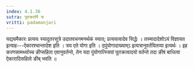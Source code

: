 ```yaml
---
index: 4.1.36
sutra: पूतक्रतोरै च
vritti: padamanjari
---
```


 यद्ययमैकारः प्रत्ययः स्यादुतरसूत्रे उदातवचनमनर्थकं स्यात्; प्रत्ययत्वादेव सिद्धेः । तस्मादादेशोऽयं विज्ञायत इत्याह---ऐकारश्चान्तादेश इति । त्रय एते योगा इति । ठ्पुंयोगादाख्याम्ऽ इत्यत्रानुवर्तयितव्या इत्यर्थः । इह करणसामर्थ्याच्च ङीप्सहिता एवानुवर्तन्ते, तेन यदा पुंयोगात्स्त्रियां पूतक्रत्वादयो वर्तन्ते तदा ङीषं बाधित्वा ऐकारादिसहितो ङीब् भवति ॥